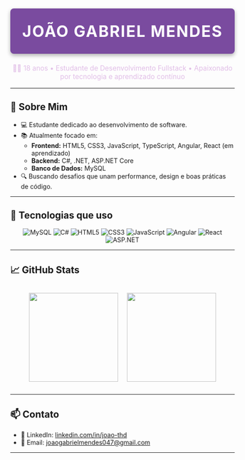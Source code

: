 <h1 align="center" style="color: #ffffff; background-color: #7a4b9f; padding: 30px 20px; font-size: 2.5em; text-transform: uppercase; letter-spacing: 2px; border-radius: 8px; box-shadow: 0 4px 10px rgba(0, 0, 0, 0.3);">João Gabriel Mendes</h1>

<p align="center" style="color: #e1bee7; font-size: 1.1em;">
  👨‍💻 18 anos • Estudante de Desenvolvimento Fullstack • Apaixonado por tecnologia e aprendizado contínuo
</p>

---

## 🚀 Sobre Mim

- 💻 Estudante dedicado ao desenvolvimento de software.
- 📚 Atualmente focado em:
  - **Frontend:** HTML5, CSS3, JavaScript, TypeScript, Angular, React (em aprendizado)
  - **Backend:** C#, .NET, ASP.NET Core
  - **Banco de Dados:** MySQL
- 🔍 Buscando desafios que unam performance, design e boas práticas de código.

---

## 🧰 Tecnologias que uso

<div align="center">

<img src="https://img.icons8.com/fluency/48/000000/mysql-logo.png" alt="MySQL" title="MySQL"/>
<img src="https://img.icons8.com/color/48/000000/c-sharp-logo.png" alt="C#" title="C#"/>
<img src="https://img.icons8.com/color/48/000000/html-5--v1.png" alt="HTML5" title="HTML5"/>
<img src="https://img.icons8.com/color/48/000000/css3.png" alt="CSS3" title="CSS3"/>
<img src="https://img.icons8.com/color/48/000000/javascript.png" alt="JavaScript" title="JavaScript"/>
<img src="https://img.icons8.com/color/48/000000/angularjs.png" alt="Angular" title="Angular"/>
<img src="https://img.icons8.com/color/48/000000/react-native.png" alt="React" title="React"/>
<img src="https://img.icons8.com/color/48/000000/net-framework.png" alt="ASP.NET" title="ASP.NET"/>

</div>

---

## 📈 GitHub Stats

<div align="center" style="display: flex; justify-content: center; gap: 20px;">

<img 
  height="200" 
  src="https://github-readme-stats.vercel.app/api?username=joao-thd&show_icons=true&theme=tokyonight&include_all_commits=true&locale=pt-br"
/>

<img 
  height="200" 
  src="https://github-readme-stats.vercel.app/api/top-langs/?username=joao-thd&theme=tokyonight&layout=compact&custom_title=Tecnologias"
/>

</div>

---

## 📫 Contato

- 💼 LinkedIn: [linkedin.com/in/joao-thd](https://www.linkedin.com/in/jo%C3%A3o-gabriel-mendes-686102328/)
- 📧 Email: joaogabrielmendes047@gmail.com

---
